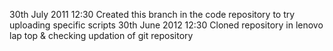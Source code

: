 30th July 2011 
12:30 Created this branch in the code repository to try uploading specific scripts
30th June 2012
12:30 Cloned repository in lenovo lap top & checking updation of git repository
